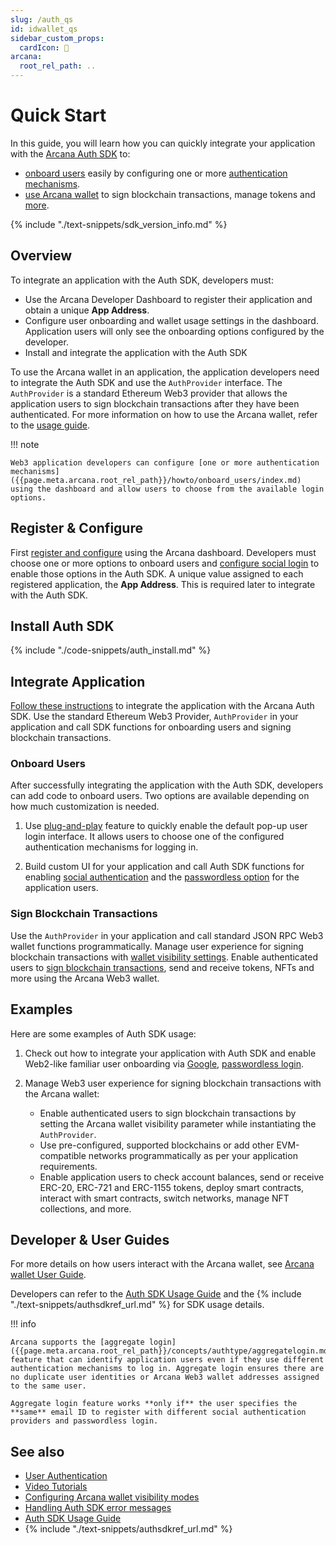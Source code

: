 ```yaml
---
slug: /auth_qs
id: idwallet_qs
sidebar_custom_props:
  cardIcon: 🛫
arcana:
  root_rel_path: ..
---
```


# Quick Start

In this guide, you will learn how you can quickly integrate your application with the [Arcana Auth SDK]({{page.meta.arcana.root_rel_path}}/concepts/authsdk.md) to:

* [onboard users]({{page.meta.arcana.root_rel_path}}/howto/onboard_users/index.md) easily by configuring one or more [authentication mechanisms]({{page.meta.arcana.root_rel_path}}/concepts/authtype/arcanaauth.md#supported-authentication-mechanisms).
* [use Arcana wallet]({{page.meta.arcana.root_rel_path}}/howto/arcana_wallet/index.md) to sign blockchain transactions, manage tokens and [more]({{page.meta.arcana.root_rel_path}}/concepts/anwallet/index.md).

{% include "./text-snippets/sdk_version_info.md" %}

## Overview

To integrate an application with the Auth SDK, developers must:

* Use the Arcana Developer Dashboard to register their application and obtain a unique **App Address**.
* Configure user onboarding and wallet usage settings in the dashboard. Application users will only see the onboarding options configured by the developer.
* Install and integrate the application with the Auth SDK

To use the Arcana wallet in an application, the application developers need to integrate the Auth SDK and use the `AuthProvider` interface. The `AuthProvider` is a standard Ethereum Web3 provider that allows the application users to sign blockchain transactions after they have been authenticated. For more information on how to use the Arcana wallet, refer to the [usage guide]({{page.meta.arcana.root_rel_path}}/walletsdk/wallet_usage.md).

!!! note

    Web3 application developers can configure [one or more authentication mechanisms]({{page.meta.arcana.root_rel_path}}/howto/onboard_users/index.md) using the dashboard and allow users to choose from the available login options.

## Register & Configure

First [register and configure]({{page.meta.arcana.root_rel_path}}/howto/config_dapp.md) using the Arcana dashboard. Developers must choose one or more options to onboard users and [configure social login]({{page.meta.arcana.root_rel_path}}/howto/config_social_providers.md) to enable those options in the Auth SDK. A unique value assigned to each registered application, the **App Address**. This is required later to integrate with the Auth SDK.

## Install Auth SDK

{% include "./code-snippets/auth_install.md" %}

## Integrate Application

[Follow these instructions]({{page.meta.arcana.root_rel_path}}/howto/integrate_auth/integrate_wallet.md) to integrate the application with the Arcana Auth SDK. Use the standard Ethereum Web3 Provider, `AuthProvider` in your application and call SDK functions for onboarding users and signing blockchain transactions.

### Onboard Users

After successfully integrating the application with the Auth SDK, developers can add code to onboard users. Two options are available depending on how much customization is needed.

1. Use [plug-and-play]({{page.meta.arcana.root_rel_path}}/howto/onboard_users/wallet_plugnplay.md) feature to quickly enable the default pop-up user login interface. It allows users to choose one of the configured authentication mechanisms for logging in.

2. Build custom UI for your application and call Auth SDK functions for enabling [social authentication]({{page.meta.arcana.root_rel_path}}/howto/onboard_users/build_social/index.md) and the [passwordless option]({{page.meta.arcana.root_rel_path}}/howto/onboard_users/wallet_pwdless_login.md) for the application users.

### Sign Blockchain Transactions

Use the `AuthProvider` in your application and call standard JSON RPC Web3 wallet functions programmatically. Manage user experience for signing blockchain transactions with [wallet visibility settings]({{page.meta.arcana.root_rel_path}}/concepts/anwallet/walletuimodes.md). Enable authenticated users to [sign blockchain transactions]({{page.meta.arcana.root_rel_path}}/howto/arcana_wallet/wallet_sign.md), send and receive tokens, NFTs and more using the Arcana Web3 wallet.

## Examples

Here are some examples of Auth SDK usage:

1. Check out how to integrate your application with Auth SDK and enable Web2-like familiar user onboarding via [Google]({{page.meta.arcana.root_rel_path}}/howto/onboard_users/build_social/wallet_google_oauth.md), [passwordless login]({{page.meta.arcana.root_rel_path}}/howto/onboard_users/wallet_pwdless_login.md).

2. Manage Web3 user experience for signing blockchain transactions with the Arcana wallet:

   - Enable authenticated users to sign blockchain transactions by setting the Arcana wallet visibility parameter while instantiating the `AuthProvider`. 
   - Use pre-configured, supported blockchains or add other EVM-compatible networks programmatically as per your application requirements.
   - Enable application users to check account balances, send or receive ERC-20, ERC-721 and ERC-1155 tokens, deploy smart contracts, interact with smart contracts, switch networks, manage NFT collections, and more.  
  
## Developer & User Guides

  For more details on how users interact with the Arcana wallet, see [Arcana wallet User Guide]({{page.meta.arcana.root_rel_path}}/howto/wallet_ui.md). 
  
  Developers can refer to the [Auth SDK Usage Guide]({{page.meta.arcana.root_rel_path}}/walletsdk/wallet_usage.md) and the {% include "./text-snippets/authsdkref_url.md" %} for SDK usage details.

!!! info

    Arcana supports the [aggregate login]({{page.meta.arcana.root_rel_path}}/concepts/authtype/aggregatelogin.md) feature that can identify application users even if they use different authentication mechanisms to log in. Aggregate login ensures there are no duplicate user identities or Arcana Web3 wallet addresses assigned to the same user.  

    Aggregate login feature works **only if** the user specifies the **same** email ID to register with different social authentication providers and passwordless login.

## See also

* [User Authentication]({{page.meta.arcana.root_rel_path}}/concepts/authtype/arcanaauth.md)
* [Video Tutorials]({{page.meta.arcana.root_rel_path}}/tutorials/videos/an_academy.md)
* [Configuring Arcana wallet visibility modes]({{page.meta.arcana.root_rel_path}}/howto/arcana_wallet/config_wallet_modes.md)
* [Handling Auth SDK error messages]({{page.meta.arcana.root_rel_path}}/walletsdk/wallet_err.md)
* [Auth SDK Usage Guide]({{page.meta.arcana.root_rel_path}}/walletsdk/wallet_usage.md)
* {% include "./text-snippets/authsdkref_url.md" %}
